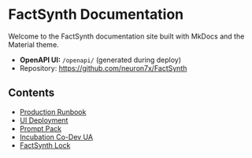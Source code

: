 # FactSynth Documentation

Welcome to the FactSynth documentation site built with MkDocs and the Material theme.

- **OpenAPI UI:** `/openapi/` (generated during deploy)
- Repository: https://github.com/neuron7x/FactSynth

## Contents

- [Production Runbook](prod-runbook.md)
- [UI Deployment](ui-deployment.md)
- [Prompt Pack](PromptPack.md)
- [Incubation Co-Dev UA](INCUBATION_CO_DEV_UA.md)
- [FactSynth Lock](FACTSYNTH_LOCK.md)
